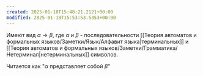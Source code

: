 ```yaml
---
created: 2025-01-18T15:48:21.2121+00:00
modified: 2025-01-18T15:53:53.5353+00:00
---
```

Имеют вид $\alpha \rightarrow \beta$, где $\alpha$ и $\beta$ - последовательности [[Теория автоматов и формальных языков/Заметки/Язык/Алфавит языка|терминальных]] и [[Теория автоматов и формальных языков/Заметки/Грамматика/Нетерминал|нетерминальных]] символов. 

Читается как "$\alpha$ представляет собой $\beta$"